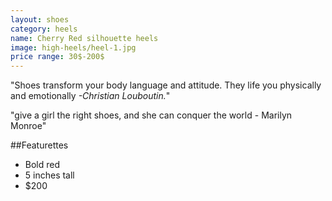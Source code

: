 ```yaml
---
layout: shoes
category: heels
name: Cherry Red silhouette heels
image: high-heels/heel-1.jpg
price range: 30$-200$
---
```


"Shoes transform your body language and attitude. They life you physically and emotionally *-Christian Louboutin.*"

"give a girl the right shoes, and she can conquer the world - Marilyn Monroe"

##Featurettes

* Bold red
* 5 inches tall
* $200

